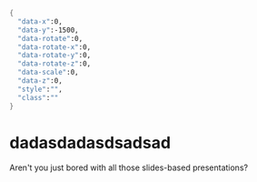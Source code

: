 ```meta
{
  "data-x":0,
  "data-y":-1500,
  "data-rotate":0,
  "data-rotate-x":0,
  "data-rotate-y":0,
  "data-rotate-z":0,
  "data-scale":0,
  "data-z":0,
  "style":"",
  "class":""
}
```
dadasdadasdsadsad
============================

  Aren't you just bored with all those slides-based presentations?


```meta-end
```

```embed-js
```
```embed-css
```